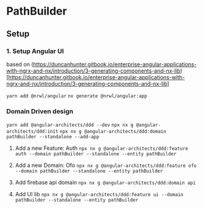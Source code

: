 # PathBuilder

## Setup

### 1. Setup Angular UI
based on (https://duncanhunter.gitbook.io/enterprise-angular-applications-with-ngrx-and-nx/introduction/3-generating-components-and-nx-lib)[https://duncanhunter.gitbook.io/enterprise-angular-applications-with-ngrx-and-nx/introduction/3-generating-components-and-nx-lib]

`yarn add @nrwl/angular`
`nx generate @nrwl/angular:app`

### Domain Driven design
`yarn add @angular-architects/ddd --dev`
`npx nx g @angular-architects/ddd:init`
`npx nx g @angular-architects/ddd:domain pathBuilder --standalone --add-app`

1. Add a new Feature: Auth
`npx nx g @angular-architects/ddd:feature auth --domain pathBuilder --standalone --entity pathBuilder`

2. Add a new Domain: Ofo
`npx nx g @angular-architects/ddd:feature ofo --domain pathBuilder --standalone --entity pathBuilder`

3. Add firebase api domain
`npx nx g @angular-architects/ddd:domain api`

4. Add UI lib
`npx nx g @angular-architects/ddd:feature ui --domain pathBuilder --standalone --entity pathBuilder`
